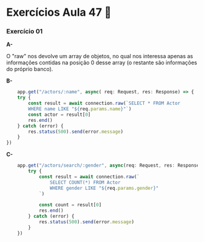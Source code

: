 # Exercícios Aula 47  :memo:  

### Exercício 01

**A-** 

O "raw" nos devolve um array de objetos, no qual nos interessa apenas as informações contidas na posição 0 desse array (o restante são informações do próprio banco).

**B-**

```ts
	app.get("/actors/:name", async( req: Request, res: Response) => {
	try {
		const result = await connection.raw(`SELECT * FROM Actor 
		WHERE name LIKE "${req.params.name}"`)
		const actor = result[0]
		res.end()
	} catch (error) {
		res.status(500).send(error.message)
	}
})
```



**C-**
```ts
	app.get("/actors/search/:gender", async(req: Request, res: Response) => {
		try {
			const result = await connection.raw(`
				SELECT COUNT(*) FROM Actor 
				WHERE gender LIKE "${req.params.gender}"
			`)
			
			const count = result[0]
			res.end()
		} catch (error) {
			res.status(500).send(error.message)
		}
	})
```
